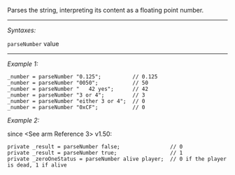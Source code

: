 Parses the string, interpreting its content as a floating point number.


---
*Syntaxes:*

`parseNumber` value

---
*Example 1:*

```sqf
_number = parseNumber "0.125";			// 0.125
_number = parseNumber "0050";			// 50
_number = parseNumber "   42 yes";		// 42
_number = parseNumber "3 or 4";			// 3
_number = parseNumber "either 3 or 4";	// 0
_number = parseNumber "0xCF";			// 0
```

*Example 2:*

since <See arm Reference 3> v1.50:

```sqf
private _result = parseNumber false;				// 0
private _result = parseNumber true;					// 1
private _zeroOneStatus = parseNumber alive player;	// 0 if the player is dead, 1 if alive
```
